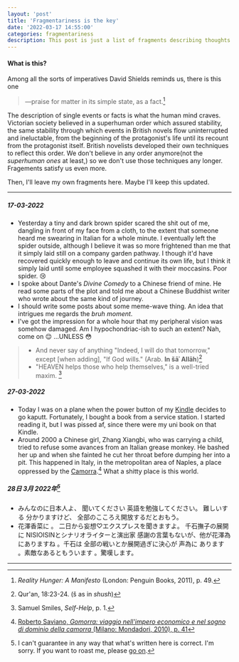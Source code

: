 ```yaml
---
layout: 'post'
title: 'Fragmentariness is the key'
date: '2022-03-17 14:55:00'
categories: fragmentariness
description: This post is just a list of fragments describing thoughts or events.
---
```


#### What is this?

Among all the sorts of imperatives David Shields reminds us, there is this one

> —praise for matter in its simple state, as a fact.[^1] 


The description of single events or facts is what the human mind craves. Victorian society believed in a superhuman order which assured stability, the same stability through which events in British novels flow uninterrupted and ineluctable, from the beginning of the protagonist's life until its recount from the protagonist itself. British novelists developed their own techniques to reflect this order. We don't believe in any order anymore(not the *superhuman ones* at least,) so we don't use those techniques any longer. Fragements satisfy us even more.

Then, I'll leave my own fragments here. Maybe I'll keep this updated.

---

##### *17-03-2022*
- Yesterday a tiny and dark brown spider scared the shit out of me, dangling in front of my face from a cloth, to the extent that someone heard me swearing in Italian for a whole minute. I eventually left the spider outside, although I believe it was so more frightened than me that it simply laid still on a company garden pathway. I though it'd have recovered quickly enough to leave and continue its own life, but I think it simply laid until some employee squashed it with their moccasins. Poor spider. :cry: 
- I spoke about Dante's *Divine Comedy* to a Chinese friend of mine. He read some parts of the plot and told me about a Chinese Buddhist writer who wrote about the same kind of journey.
- I should write some posts about some meme-wave thing. An idea that intrigues me regards the *bruh moment*.
-  I've got the impression for a whole hour that my peripheral vision was somehow damaged. Am I hypochondriac-ish to such an extent? Nah, come on :relieved: ...UNLESS :flushed: 

> - And never say of anything "Indeed, I will do that tomorrow," except [when adding], "If God wills." (Arab. **In šāʾ Allāh**)[^2]
> - "HEAVEN helps those who help themselves," is a well-tried maxim. [^3]

##### *27-03-2022*
- Today I was on a plane when the power button of my [Kindle](https://nayorejournal.github.io/posts/Ive-bought-a-Kindle!/) decides to go kaputt. Fortunately, I bought a book from a service station. I started reading it, but I was pissed af, since there were my uni book on that Kindle. 
- Around 2000 a Chinese girl, Zhang Xiangbi, who was carrying a child, tried to refuse some avances from an Italian grease monkey. He bashed her up and when she fainted he cut her throat before dumping her into a pit. This happened in Italy, in the metropolitan area of Naples, a place oppressed by the [Camorra](https://en.wikipedia.org/wiki/Camorra).[^4] What a shitty place is this world.

##### *28日 3月 2022年*[^5]

- みんなのに日本人よ、 聞いてください 英語を勉強してください。 難しいする 分かりますけど、 全部のこころえ開放するだとおもう。 
- 花澤香菜に 。 二日から妄想♡エクスプレスを聞きますよ。 千石撫子の展開に NISIOISINとシナリオライターと演出家 感謝の言葉もないが、他が花澤為にありますね 。千石は 全部の戦いとか展開過ぎに決心が 声為に あります 。素敵なあるともういます 。驚嘆します。


---

[^1]: *Reality Hunger: A Manifesto* (London: Penguin Books, 2011), p. 49.

[^2]: Qur'an, 18:23-24. (š as in *shush*)

[^3]: Samuel Smiles, *Self-Help*, p. 1. 

[^4]: [Roberto Saviano, *Gomorra: viaggio nell'impero economico e nel sogno di dominio della camorra* (Milano: Mondadori, 2010), p. 41](https://archive.org/details/gomorraviaggione0000savi)

[^5]: I can't guarantee in any way that what's written here is correct. I'm sorry. If you want to roast me, please [go on](https://www.youtube.com/watch?v=GJHbLH5D_NY).